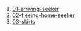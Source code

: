 1. [01-arriving-seeker](01-arriving-seeker)
2. [02-fleeing-home-seeker](02-fleeing-home-seeker)
3. [03-skirts](03-skirts)
